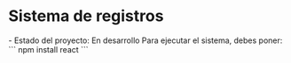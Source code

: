 <h1>Sistema de registros</h1>
- Estado del proyecto: En desarrollo
Para ejecutar el sistema, debes poner:
``` npm install react ```

